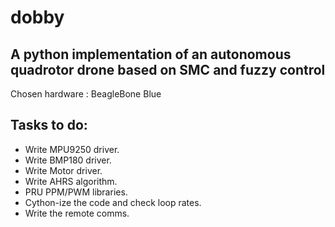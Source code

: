 dobby
======

A python implementation of an autonomous quadrotor drone based on SMC and fuzzy control
---------------------------------------------------------------------------------------

Chosen hardware : BeagleBone Blue

Tasks to do:
------------

* Write MPU9250 driver.
* Write BMP180 driver.
* Write Motor driver.
* Write AHRS algorithm.
* PRU PPM/PWM libraries.
* Cython-ize the code and check loop rates.
* Write the remote comms.
